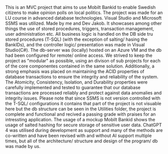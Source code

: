 This is an MVC project that aims to use Mobilt Bankid to enable Swedish citizens to make opinion polls on local politics. The project was made for an LU course in advanced database technologies. Visual Studio and Microsoft SSMS was utilized. Made by me and Dev Jakob. It showcases among other things the use of stored procedures, triggers, transaction management, user administration etc. All business logic is handled on the DB side tru stored procedures (T-SQL) (with the exception of salting/ hasing the BankIDs), and the controller logic/ presentation was made in Visual Studio(C#). The db-server was (locally) hosted on an Azure VM and the db had been configured for remote/ online access. We strived to keep the project as "modular" as possible, using an divison of sub projects for each of the core componentes contained in the same solution. Additionally, a strong emphasis was placed on maintaining the ACID properties of database transactions to ensure the integrity and reliability of the system. The Atomicity, Consistency, Isolation, and Durability properties were carefully implemented and tested to guarantee that our database transactions are processed reliably and protect against data anomalies and integrity issues. Please note that since SSMS is not version controlled with the T-SQL/ configurations it contains that part of the project is not visuable here but the db structure can be seen in the Utilities folder, the project is complete and functional and recived a passing grade with praises for an intressting application. The usage of a mockup Mobilt Bankid shows the usage of salted hashing for secure storage of sensitive user data. ChatGPT 4 was utilised during development as support and many of the methods are co-written and have been revised with and without AI support multiple times, but all of the architecture/ structure and design of the program/ db was made by us.



